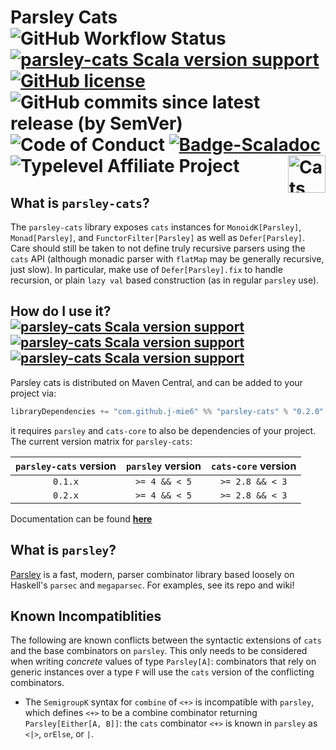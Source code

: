 # Parsley Cats ![GitHub Workflow Status](https://img.shields.io/github/actions/workflow/status/j-mie6/parsley-cats/ci.yml?branch=master) [![parsley-cats Scala version support](https://index.scala-lang.org/j-mie6/parsley-cats/parsley-cats/latest.svg)](https://index.scala-lang.org/j-mie6/parsley-cats/parsley-cats) [![GitHub license](https://img.shields.io/github/license/j-mie6/parsley-cats.svg)](https://github.com/j-mie6/parsley-cats/blob/master/LICENSE) ![GitHub commits since latest release (by SemVer)](https://img.shields.io/github/commits-since/j-mie6/parsley-cats/latest) ![Code of Conduct](https://img.shields.io/badge/Code%20of%20Conduct-Scala-blue.svg) [![Badge-Scaladoc]][Link-Scaladoc] ![Typelevel Affiliate Project](https://img.shields.io/badge/typelevel-affiliate%20project-FFB4B5.svg) <a href="https://typelevel.org/cats/"><img src="https://typelevel.org/cats/img/cats-badge.svg" height="60px" align="right" alt="Cats friendly" /></a>

## What is `parsley-cats`?
The `parsley-cats` library exposes `cats` instances for `MonoidK[Parsley]`, `Monad[Parsley]`, and `FunctorFilter[Parsley]` as well as `Defer[Parsley]`.
Care should still be taken to not define truly recursive parsers using the `cats` API (although monadic parser with `flatMap`
may be generally recursive, just slow). In particular, make use of `Defer[Parsley].fix`
to handle recursion, or plain `lazy val` based construction (as in regular `parsley` use).

## How do I use it? [![parsley-cats Scala version support](https://index.scala-lang.org/j-mie6/parsley-cats/parsley-cats/latest-by-scala-version.svg?platform=jvm)](https://index.scala-lang.org/j-mie6/parsley-cats/parsley-cats) [![parsley-cats Scala version support](https://index.scala-lang.org/j-mie6/parsley-cats/parsley-cats/latest-by-scala-version.svg?platform=sjs1)](https://index.scala-lang.org/j-mie6/parsley-cats/parsley-cats) [![parsley-cats Scala version support](https://index.scala-lang.org/j-mie6/parsley-cats/parsley-cats/latest-by-scala-version.svg?platform=native0.4)](https://index.scala-lang.org/j-mie6/parsley-cats/parsley-cats)

Parsley cats is distributed on Maven Central, and can be added to your project via:

```scala
libraryDependencies += "com.github.j-mie6" %% "parsley-cats" % "0.2.0"
```

it requires `parsley` and `cats-core` to also be dependencies of your project. The current version
matrix for `parsley-cats`:

| `parsley-cats` version | `parsley` version | `cats-core` version |
| :--------------------: | :---------------: | :-----------------: |
| `0.1.x`                | `>= 4 && < 5`     | `>= 2.8 && < 3`     |
| `0.2.x`                | `>= 4 && < 5`     | `>= 2.8 && < 3`     |

Documentation can be found [**here**][Link-Scaladoc]

## What is `parsley`?

[Parsley](https://github.com/j-mie6/parsley) is a fast, modern, parser combinator library based loosely on Haskell's `parsec` and
`megaparsec`. For examples, see its repo and wiki!

## Known Incompatiblities
The following are known conflicts between the syntactic extensions of `cats` and the base combinators on `parsley`. This only needs to be considered when writing _concrete_ values of type `Parsley[A]`: combinators that rely on generic instances over a type `F` will use the `cats` version of the conflicting combinators.

* The `SemigroupK` syntax for `combine` of `<+>` is incompatible with `parsley`, which defines
  `<+>` to be a combine combinator returning `Parsley[Either[A, B]]`: the `cats` combinator `<+>` is known in `parsley` as `<|>`, `orElse`, or `|`.


<!-- examples should go here, but <+> conflicts between parsley and cats,
     which makes examples difficult... -->

<!-- Badges and Links -->


[Link-Scaladoc]: https://javadoc.io/doc/com.github.j-mie6/parsley-cats_2.13/latest/index.html

[Badge-Scaladoc]: https://img.shields.io/badge/documentation-available-green
